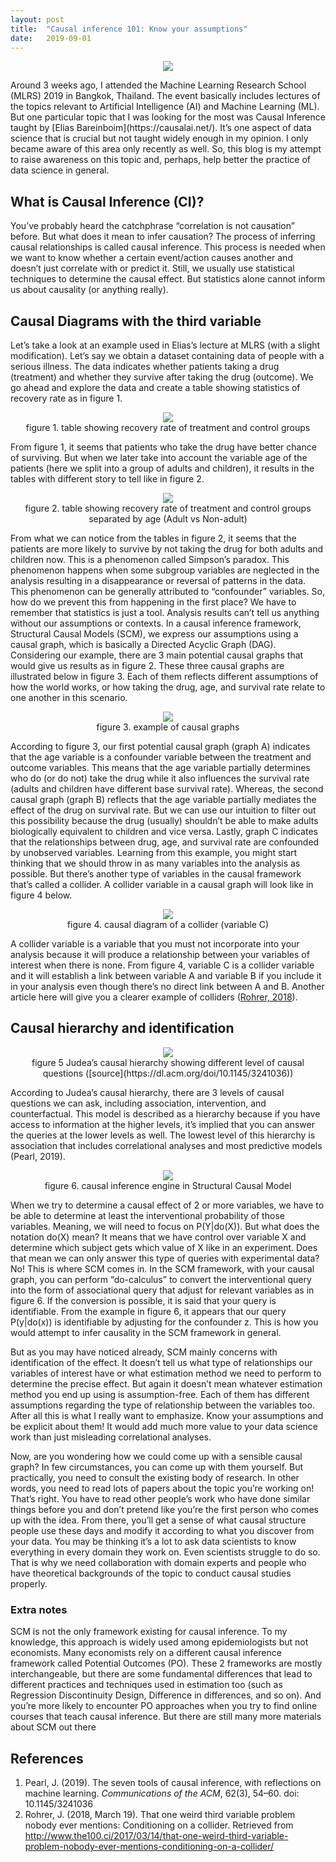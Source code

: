 ```yaml
---
layout: post
title:  "Causal inference 101: Know your assumptions"
date:   2019-09-01
---
```


<p align="center">
<img src="{{ site.baseurl }}/images/ci101/thumbnail.png">
</p>
Around 3 weeks ago, I attended the Machine Learning Research School (MLRS) 2019 in Bangkok, Thailand. The event basically includes lectures of the topics relevant to Artificial Intelligence (AI) and Machine Learning (ML). But one particular topic that I was looking for the most was Causal Inference taught by [Elias Bareinboim](https://causalai.net/). It’s one aspect of data science that is crucial but not taught widely enough in my opinion. I only became aware of this area only recently as well. So, this blog is my attempt to raise awareness on this topic and, perhaps, help better the practice of data science in general.

## What is Causal Inference (CI)?
You’ve probably heard the catchphrase “correlation is not causation” before. But what does it mean to infer causation? The process of inferring causal relationships is called causal inference. This process is needed when we want to know whether a certain event/action causes another and doesn’t just correlate with or predict it. Still, we usually use statistical techniques to determine the causal effect. But statistics alone cannot inform us about causality (or anything really).  

## Causal Diagrams with the third variable
Let’s take a look at an example used in Elias’s lecture at MLRS (with a slight modification). Let’s say we obtain a dataset containing data of people with a serious illness. The data indicates whether patients taking a drug (treatment) and whether they survive after taking the drug (outcome). We go ahead and explore the data and create a table showing statistics of recovery rate as in figure 1.  

<p align="center">
<img src="{{ site.baseurl }}/images/ci101/drug_ex1.png"><br>
figure 1. table showing recovery rate of treatment and control groups
</p>

From figure 1, it seems that patients who take the drug have better chance of surviving. But when we later take into account the variable age of the patients (here we split into a group of adults and children), it results in the tables with different story to tell like in figure 2.

<p align="center">
<img src="{{ site.baseurl }}/images/ci101/drug_ex2.png" class="fit image"><br>
figure 2. table showing recovery rate of treatment and control groups separated by age (Adult vs Non-adult)
</p>

From what we can notice from the tables in figure 2, it seems that the patients are more likely to survive by not taking the drug for both adults and children now. This is a phenomenon called Simpson’s paradox. This phenomenon happens when some subgroup variables are neglected in the analysis resulting in a disappearance or reversal of patterns in the data. This phenomenon can be generally attributed to “confounder” variables. So, how do we prevent this from happening in the first place? We have to remember that statistics is just a tool. Analysis results can’t tell us anything without our assumptions or contexts. In a causal inference framework, Structural Causal Models (SCM), we express our assumptions using a causal graph, which is basically a Directed Acyclic Graph (DAG). Considering our example, there are 3 main potential causal graphs that would give us results as in figure 2. These three causal graphs are illustrated below in figure 3. Each of them reflects different assumptions of how the world works, or how taking the drug, age, and survival rate relate to one another in this scenario.

<p align="center">
<img src="{{ site.baseurl }}/images/ci101/causal_graphs.png" class="fit image"><br>
figure 3. example of causal graphs
</p>

According to figure 3, our first potential causal graph (graph A) indicates that the age variable is a confounder variable between the treatment and outcome variables. This means that the age variable partially determines who do (or do not) take the drug while it also influences the survival rate (adults and children have different base survival rate). Whereas, the second causal graph (graph B) reflects that the age variable partially mediates the effect of the drug on survival rate. But we can use our intuition to filter out this possibility because the drug (usually) shouldn’t be able to make adults biologically equivalent to children and vice versa. Lastly, graph C indicates that the relationships between drug, age, and survival rate are confounded by unobserved variables. Learning from this example, you might start thinking that we should throw in as many variables into the analysis as possible. But there’s another type of variables in the causal framework that’s called a collider. A collider variable in a causal graph will look like in figure 4 below.

<p align="center">
<img src="{{ site.baseurl }}/images/ci101/collider.png"><br>
figure 4. causal diagram of a collider (variable C)
</p>

A collider variable is a variable that you must not incorporate into your analysis because it will produce a relationship between your variables of interest when there is none. From figure 4, variable C is a collider variable and it will establish a link between variable A and variable B if you include it in your analysis even though there’s no direct link between A and B. Another article here will give you a clearer example of colliders ([Rohrer, 2018](http://www.the100.ci/2017/03/14/that-one-weird-third-variable-problem-nobody-ever-mentions-conditioning-on-a-collider/)).

## Causal hierarchy and identification

<p align="center">
<img src="{{ site.baseurl }}/images/ci101/causal_hierarchy.png"><br>
figure 5 Judea’s causal hierarchy showing different level of causal questions ([source](https://dl.acm.org/doi/10.1145/3241036))
</p>

According to Judea’s causal hierarchy, there are 3 levels of causal questions we can ask, including association, intervention, and counterfactual. This model is described as a hierarchy because if you have access to information at the higher levels, it’s implied that you can answer the queries at the lower levels as well. The lowest level of this hierarchy is association that includes correlational analyses and most predictive models (Pearl, 2019).

<p align="center">
<img src="{{ site.baseurl }}/images/ci101/CI_engine.png" class="fit image"><br>
figure 6. causal inference engine in Structural Causal Model
</p>

When we try to determine a causal effect of 2 or more variables, we have to be able to determine at least the interventional probability of those variables. Meaning, we will need to focus on P(Y\|do(X)). But what does the notation do(X) mean? It means that we have control over variable X and determine which subject gets which value of X like in an experiment. Does that mean we can only answer this type of queries with experimental data? No! This is where SCM comes in. In the SCM framework, with your causal graph, you can perform “do-calculus” to convert the interventional query into the form of associational query that adjust for relevant variables as in figure 6. If the conversion is possible, it is said that your query is identifiable. From the example in figure 6, it appears that our query P(y\|do(x)) is identifiable by adjusting for the confounder z. This is how you would attempt to infer causality in the SCM framework in general.

But as you may have noticed already, SCM mainly concerns with identification of the effect. It doesn’t tell us what type of relationships our variables of interest have or what estimation method we need to perform to determine the precise effect. But again it doesn’t mean whatever estimation method you end up using is assumption-free. Each of them has different assumptions regarding the type of relationship between the variables too. After all this is what I really want to emphasize. Know your assumptions and be explicit about them! It would add much more value to your data science work than just misleading correlational analyses.

Now, are you wondering how we could come up with a sensible causal graph? In few circumstances, you can come up with them yourself. But practically, you need to consult the existing body of research. In other words, you need to read lots of papers about the topic you’re working on! That’s right. You have to read other people’s work who have done similar things before you and don’t pretend like you’re the first person who comes up with the idea. From there, you’ll get a sense of what causal structure people use these days and modify it according to what you discover from your data. You may be thinking it’s a lot to ask data scientists to know everything in every domain they work on. Even scientists struggle to do so. That is why we need collaboration with domain experts and people who have theoretical backgrounds of the topic to conduct causal studies properly.

### Extra notes
SCM is not the only framework existing for causal inference. To my knowledge, this approach is widely used among epidemiologists but not economists. Many economists rely on a different causal inference framework called Potential Outcomes (PO). These 2 frameworks are mostly interchangeable, but there are some fundamental differences that lead to different practices and techniques used in estimation too (such as Regression Discontinuity Design, Difference in differences, and so on). And you’re more likely to encounter PO approaches when you try to find online courses that teach causal inference. But there are still many more materials about SCM out there

## References
1. Pearl, J. (2019). The seven tools of causal inference, with reflections on machine learning. _Communications of the ACM_, 62(3), 54–60. doi: 10.1145/3241036
2. Rohrer, J. (2018, March 19). That one weird third variable problem nobody ever mentions: Conditioning on a collider. Retrieved from http://www.the100.ci/2017/03/14/that-one-weird-third-variable-problem-nobody-ever-mentions-conditioning-on-a-collider/
